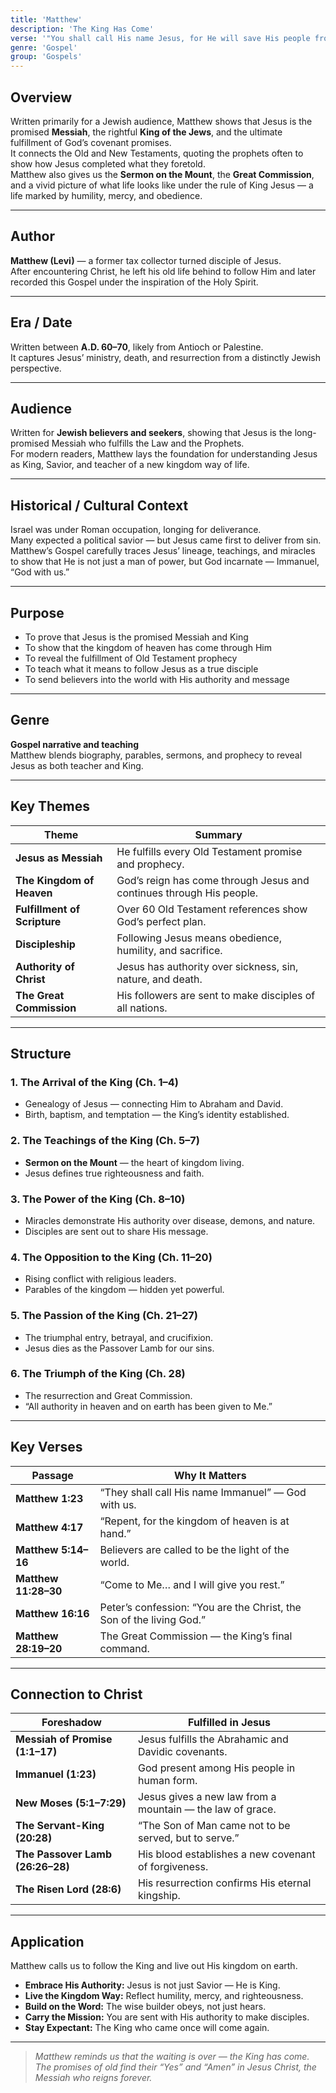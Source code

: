 ```yaml
---
title: 'Matthew'
description: 'The King Has Come'
verse: '"You shall call His name Jesus, for He will save His people from their sins." — Matthew 1:21'
genre: 'Gospel'
group: 'Gospels'
---
```


## Overview  
Written primarily for a Jewish audience, Matthew shows that Jesus is the promised **Messiah**, the rightful **King of the Jews**, and the ultimate fulfillment of God’s covenant promises.  
It connects the Old and New Testaments, quoting the prophets often to show how Jesus completed what they foretold.  
Matthew also gives us the **Sermon on the Mount**, the **Great Commission**, and a vivid picture of what life looks like under the rule of King Jesus — a life marked by humility, mercy, and obedience.

---

## Author  
**Matthew (Levi)** — a former tax collector turned disciple of Jesus.  
After encountering Christ, he left his old life behind to follow Him and later recorded this Gospel under the inspiration of the Holy Spirit.

---

## Era / Date  
Written between **A.D. 60–70**, likely from Antioch or Palestine.  
It captures Jesus’ ministry, death, and resurrection from a distinctly Jewish perspective.

---

## Audience  
Written for **Jewish believers and seekers**, showing that Jesus is the long-promised Messiah who fulfills the Law and the Prophets.  
For modern readers, Matthew lays the foundation for understanding Jesus as King, Savior, and teacher of a new kingdom way of life.

---

## Historical / Cultural Context  
Israel was under Roman occupation, longing for deliverance.  
Many expected a political savior — but Jesus came first to deliver from sin.  
Matthew’s Gospel carefully traces Jesus’ lineage, teachings, and miracles to show that He is not just a man of power, but God incarnate — Immanuel, “God with us.”

---

## Purpose  
- To prove that Jesus is the promised Messiah and King  
- To show that the kingdom of heaven has come through Him  
- To reveal the fulfillment of Old Testament prophecy  
- To teach what it means to follow Jesus as a true disciple  
- To send believers into the world with His authority and message  

---

## Genre  
**Gospel narrative and teaching**  
Matthew blends biography, parables, sermons, and prophecy to reveal Jesus as both teacher and King.

---

## Key Themes  

| Theme | Summary |
|-------|----------|
| **Jesus as Messiah** | He fulfills every Old Testament promise and prophecy. |
| **The Kingdom of Heaven** | God’s reign has come through Jesus and continues through His people. |
| **Fulfillment of Scripture** | Over 60 Old Testament references show God’s perfect plan. |
| **Discipleship** | Following Jesus means obedience, humility, and sacrifice. |
| **Authority of Christ** | Jesus has authority over sickness, sin, nature, and death. |
| **The Great Commission** | His followers are sent to make disciples of all nations. |

---

## Structure  

### 1. The Arrival of the King (Ch. 1–4)
- Genealogy of Jesus — connecting Him to Abraham and David.  
- Birth, baptism, and temptation — the King’s identity established.  

### 2. The Teachings of the King (Ch. 5–7)
- **Sermon on the Mount** — the heart of kingdom living.  
- Jesus defines true righteousness and faith.  

### 3. The Power of the King (Ch. 8–10)
- Miracles demonstrate His authority over disease, demons, and nature.  
- Disciples are sent out to share His message.  

### 4. The Opposition to the King (Ch. 11–20)
- Rising conflict with religious leaders.  
- Parables of the kingdom — hidden yet powerful.  

### 5. The Passion of the King (Ch. 21–27)
- The triumphal entry, betrayal, and crucifixion.  
- Jesus dies as the Passover Lamb for our sins.  

### 6. The Triumph of the King (Ch. 28)
- The resurrection and Great Commission.  
- “All authority in heaven and on earth has been given to Me.”  

---

## Key Verses  

| Passage | Why It Matters |
|----------|----------------|
| **Matthew 1:23** | “They shall call His name Immanuel” — God with us. |
| **Matthew 4:17** | “Repent, for the kingdom of heaven is at hand.” |
| **Matthew 5:14–16** | Believers are called to be the light of the world. |
| **Matthew 11:28–30** | “Come to Me… and I will give you rest.” |
| **Matthew 16:16** | Peter’s confession: “You are the Christ, the Son of the living God.” |
| **Matthew 28:19–20** | The Great Commission — the King’s final command. |

---

## Connection to Christ  

| Foreshadow | Fulfilled in Jesus |
|-------------|-------------------|
| **Messiah of Promise (1:1–17)** | Jesus fulfills the Abrahamic and Davidic covenants. |
| **Immanuel (1:23)** | God present among His people in human form. |
| **New Moses (5:1–7:29)** | Jesus gives a new law from a mountain — the law of grace. |
| **The Servant-King (20:28)** | “The Son of Man came not to be served, but to serve.” |
| **The Passover Lamb (26:26–28)** | His blood establishes a new covenant of forgiveness. |
| **The Risen Lord (28:6)** | His resurrection confirms His eternal kingship. |

---

## Application  
Matthew calls us to follow the King and live out His kingdom on earth.  
- **Embrace His Authority:** Jesus is not just Savior — He is King.  
- **Live the Kingdom Way:** Reflect humility, mercy, and righteousness.  
- **Build on the Word:** The wise builder obeys, not just hears.  
- **Carry the Mission:** You are sent with His authority to make disciples.  
- **Stay Expectant:** The King who came once will come again.  

---

> *Matthew reminds us that the waiting is over — the King has come. The promises of old find their “Yes” and “Amen” in Jesus Christ, the Messiah who reigns forever.*

